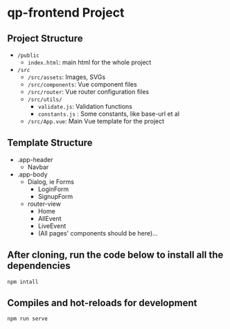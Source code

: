 # qp-frontend Project

## Project Structure
- `/public`
  - `index.html`: main html for the whole project
- `/src`
  - `/src/assets`: Images, SVGs
  - `/src/components`: Vue component files
  - `/src/router`: Vue router configuration files
  - `/src/utils/`
    - `validate.js`: Validation functions
    - `constants.js` : Some constants, like base-url et al
  - `/src/App.vue`: Main Vue template for the project


## Template Structure

- .app-header
  - Navbar
- .app-body
  - Dialog, ie Forms
    - LoginForm
    - SignupForm    
  - router-view
    - Home
    - AllEvent
    - LiveEvent
    - (All pages' components should be here)...

## After cloning, run the code below to install all the dependencies
```
npm intall
```

## Compiles and hot-reloads for development
```
npm run serve
```
